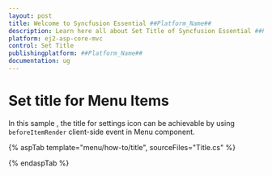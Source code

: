 ```yaml
---
layout: post
title: Welcome to Syncfusion Essential ##Platform_Name##
description: Learn here all about Set Title of Syncfusion Essential ##Platform_Name## widgets based on HTML5 and jQuery.
platform: ej2-asp-core-mvc
control: Set Title
publishingplatform: ##Platform_Name##
documentation: ug
---
```


# Set title for Menu Items

In this sample , the title for settings icon  can be achievable by using `beforeItemRender`  client-side event in Menu component.

{% aspTab template="menu/how-to/title", sourceFiles="Title.cs" %}

{% endaspTab %}